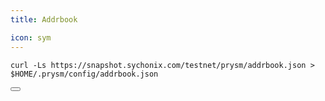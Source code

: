 ```yaml
---
title: Addrbook

icon: sym
---
```


<div class="code-block-wrapper">
  <pre><code>curl -Ls https://snapshot.sychonix.com/testnet/prysm/addrbook.json > $HOME/.prysm/config/addrbook.json</code></pre>
  <button class="copy-btn"><i class="fas fa-copy"></i></button>
</div>
